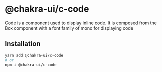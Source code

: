 # @chakra-ui/c-code

Code is a component used to display inline code. It is composed from the Box component with a font family of mono for displaying code

## Installation

```sh
yarn add @chakra-ui/c-code
# or
npm i @chakra-ui/c-code
```